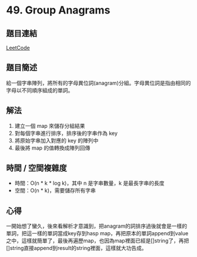 # 49. Group Anagrams

## 題目連結
[LeetCode](https://leetcode.com/problems/group-anagrams/)

## 題目簡述
給一個字串陣列，將所有的字母異位詞(anagram)分組。字母異位詞是指由相同的字母以不同順序組成的單詞。

## 解法
1. 建立一個 map 來儲存分組結果
2. 對每個字串進行排序，排序後的字串作為 key
3. 將原始字串加入對應的 key 的陣列中
4. 最後將 map 的值轉換成陣列回傳

## 時間 / 空間複雜度
- 時間：O(n * k * log k)，其中 n 是字串數量，k 是最長字串的長度
- 空間：O(n * k)，需要儲存所有字串

## 心得
一開始想了蠻久，後來看解析才意識到，把anagram的詞排序過後就會是一樣的單詞，把這一樣的單詞當成key存到hasp map，再把原本的單詞append到value之中，這樣就簡單了，最後再遍歷map，也因為map裡面已經是[]string了，再把[]string直接append到result的string裡面，這樣就大功告成。
